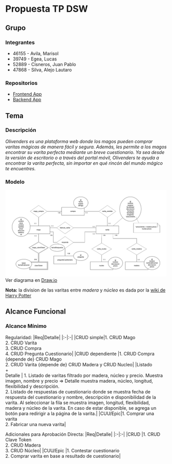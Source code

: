 # Propuesta TP DSW

## Grupo
### Integrantes
* 46155 - Avila, Marisol
* 39749 - Egea, Lucas
* 52889 - Cisneros, Juan Pablo
* 47868 - Silva, Alejo Lautaro

### Repositorios
* [Frontend App](https://github.com/alejosilvalau/olivenders-frontend)
* [Backend App](https://github.com/alejosilvalau/olivenders-backend)


## Tema
### Descripción
*Olivenders es una plataforma web donde los magos pueden comprar varitas mágicas de manera fácil y segura. Además, les permite a los magos encontrar su varita perfecta mediante un breve cuestionario. Ya sea desde la versión de escritorio o a través del portal móvil, Olivenders te ayuda a encontrar la varita perfecta, sin importar en qué rincón del mundo mágico te encuentres.*


### Modelo
![Diagrama DER](./DER%20Inicial.png)
Ver diagrama en [Draw.io](https://drive.google.com/file/d/1aHBuIdu2SuQJKwL8StDEmREH56euT88r/view?usp=sharing)

**Nota:** la division de las varitas entre *madera* y *núcleo* es dada por la [wiki de Harry Potter](https://harrypotter.fandom.com/es/wiki/Varita)

## Alcance Funcional 
### Alcance Mínimo

Regularidad:
|Req|Detalle|
|:-|:-|
|CRUD simple|1. CRUD Mago<br>2. CRUD Varita<br>3. CRUD Compra<br>4. CRUD Pregunta Cuestionario|
|CRUD dependiente |1. CRUD Compra {depende de} CRUD Mago<br>2. CRUD Varita {depende de} CRUD Madera y CRUD Nucleo|
|Listado<br>+<br>Detalle | 1. Listado de varitas filtrado por madera, núcleo y precio. Muestra imagen, nombre y precio => Detalle muestra madera, núcleo, longitud, flexibilidad y descripción.<br> 2. Listado de respuestas de cuestionario donde se muestra fecha de respuesta del cuestionario y nombre, descripción e disponibilidad de la varita. Al seleccionar la fila se muestra imagen, longitud, flexibilidad, madera y núcleo de la varita. En caso de estar disponible, se agrega un botón para redirigir a la página de la varita.|
|CUU/Epic|1. Comprar una varita<br>2. Fabricar una nueva varita|

Adicionales para Aprobación Directa:
|Req|Detalle|
|:-|:-|
|CRUD |1. CRUD Clave Token<br> 2. CRUD Madera<br> 3. CRUD Núcleo|
|CUU/Epic |1. Contestar cuestionario<br>2. Comprar varita en base a resultado de cuestionario|
